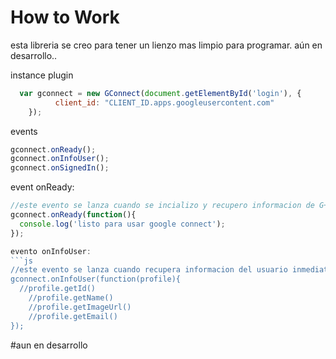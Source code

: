 # How to Work
esta libreria se creo para tener un lienzo mas limpio para programar. aún en desarrollo..

instance plugin
```js
  var gconnect = new GConnect(document.getElementById('login'), {
		  client_id: "CLIENT_ID.apps.googleusercontent.com"
	});
```

events
```js
gconnect.onReady();
gconnect.onInfoUser();
gconnect.onSignedIn();
```
event onReady:
```js
//este evento se lanza cuando se incializo y recupero informacion de G+
gconnect.onReady(function(){
  console.log('listo para usar google connect');
});

evento onInfoUser:
```js
//este evento se lanza cuando recupera informacion del usuario inmediatamente despues del callback de login
gconnect.onInfoUser(function(profile){
  //profile.getId()
	//profile.getName()
	//profile.getImageUrl()
	//profile.getEmail()
});
```

#aun en desarrollo
